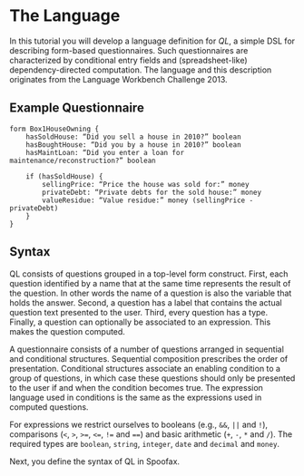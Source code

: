 # The Language

In this tutorial you will develop a language definition for *QL*, a simple DSL for describing form-based questionnaires. Such questionnaires are characterized by conditional entry fields and (spreadsheet-like) dependency-directed computation.
The language and this description originates from the Language Workbench Challenge 2013.

## Example Questionnaire

    form Box1HouseOwning {
        hasSoldHouse: “Did you sell a house in 2010?” boolean
        hasBoughtHouse: “Did you by a house in 2010?” boolean
        hasMaintLoan: “Did you enter a loan for maintenance/reconstruction?” boolean

        if (hasSoldHouse) {
            sellingPrice: “Price the house was sold for:” money
            privateDebt: “Private debts for the sold house:” money
            valueResidue: “Value residue:” money (sellingPrice - privateDebt)
        }
    }  

## Syntax

QL consists of questions grouped in a top-level form construct. First, each question identified by a name that at the same time represents the result of the question. In other words the name of a question is also the variable that holds the answer. Second, a question has a label that contains the actual question text presented to the user. Third, every question has a type. Finally, a question can optionally be associated to an expression. This makes the question computed.

A questionnaire consists of a number of questions arranged in sequential and conditional structures. Sequential composition prescribes the order of presentation. Conditional structures associate an enabling condition to a group of questions, in which case these questions should only be presented to the user if and when the condition becomes true. The expression language used in conditions is the same as the expressions used in computed questions.

For expressions we restrict ourselves to booleans (e.g., `&&`, `||` and `!`), comparisons (`<`, `>`, `>=`, `<=`, `!=` and `==`) and basic arithmetic (`+`, `-`, `*` and `/`). The required types are `boolean`, `string`, `integer`, `date` and `decimal` and `money`.

Next, you define the syntax of QL in Spoofax.
